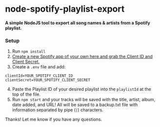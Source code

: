 # node-spotify-playlist-export
#### A simple NodeJS tool to export all song names & artists from a Spotify playlist.

### Setup

1. Run `npm install`
2. [Create a new Spotify app of your own here and grab the Client ID and Client Secret.](http://developer.spotify.com/)
2. Create a `.env` file and add:
```
clientId=YOUR_SPOTIFY_CLIENT_ID
clientSecret=YOUR_SPOTIFY_CLIENT_SECRET
```
4. Paste the Playlist ID of your desired playlist into the `playlistId` at the top of the file.
5. Run `npm start` and your tracks will be saved with the title, artist, album, date added, and URL! All will be saved to a backup.txt file with information separated by pipe (`|`) characters.

Thanks! Let me know if you have any questions.